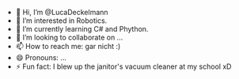 - 👋 Hi, I’m @LucaDeckelmann
- 👀 I’m interested in Robotics.
- 🌱 I’m currently learning C# and Phython.
- 💞️ I’m looking to collaborate on ...
- 📫 How to reach me: gar nicht :) 
- 😄 Pronouns: ...
- ⚡ Fun fact: I blew up the janitor's vacuum cleaner at my school xD

<!---
LucaDeckelmann/LucaDeckelmann is a ✨ special ✨ repository because its `README.md` (this file) appears on your GitHub profile.
You can click the Preview link to take a look at your changes.
--->
